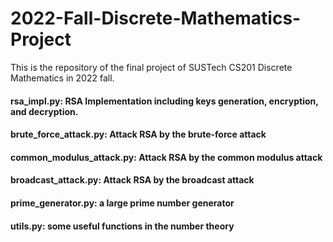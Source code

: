 # 2022-Fall-Discrete-Mathematics-Project

This is the repository of the final project of SUSTech CS201 Discrete Mathematics in 2022 fall.

#### rsa_impl.py: RSA Implementation including keys generation, encryption, and decryption.

#### brute_force_attack.py: Attack RSA by the brute-force attack

#### common_modulus_attack.py: Attack RSA by the common modulus attack

#### broadcast_attack.py: Attack RSA by the broadcast attack

#### prime_generator.py: a large prime number generator

#### utils.py: some useful functions in the number theory
